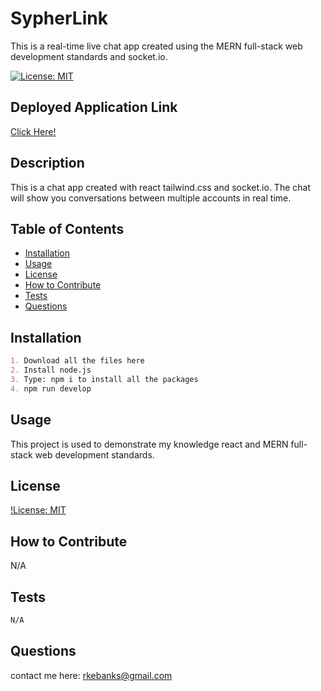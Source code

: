 # SypherLink
This is a real-time live chat app created using the MERN full-stack web development standards and socket.io.

[![License: MIT](https://img.shields.io/badge/License-MIT-yellow.svg)](https://opensource.org/licenses/MIT)

## Deployed Application Link
[Click Here!](https://floating-fjord-61494.herokuapp.com/)

## Description
This is a chat app created with react tailwind.css and socket.io. The chat will show you conversations between multiple accounts in real time.

## Table of Contents
- [Installation](#installation)
- [Usage](#usage)
- [License](#license)
- [How to Contribute](#how-to-contribute)
- [Tests](#tests)
- [Questions](#questions)

## Installation
```md
1. Download all the files here
2. Install node.js
3. Type: npm i to install all the packages
4. npm run develop
```

## Usage
This project is used to demonstrate my knowledge react and MERN full-stack web development standards. 

## License
[!License: MIT](https://choosealicense.com/licenses/mit/)

## How to Contribute
N/A

## Tests
```md
N/A
```

## Questions
contact me here: rkebanks@gmail.com
